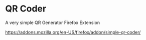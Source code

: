 # QR Coder

A very simple QR Generator Firefox Extension

https://addons.mozilla.org/en-US/firefox/addon/simple-qr-coder/
